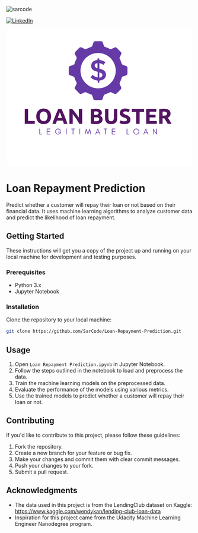 <p align="left"> <img src="https://komarev.com/ghpvc/?username=sarcode&label=Profile%20views&color=0e75b6&style=flat" alt="sarcode" /> </p>

[![LinkedIn][linkedin-shield]][linkedin-url]

<div align="center">
<img src="images/logo.png" alt="Logo">
</div>

# Loan Repayment Prediction

Predict whether a customer will repay their loan or not based on their financial data. It uses machine learning algorithms to analyze customer data and predict the likelihood of loan repayment.

## Getting Started

These instructions will get you a copy of the project up and running on your local machine for development and testing purposes.

### Prerequisites

- Python 3.x
- Jupyter Notebook

### Installation

Clone the repository to your local machine:
```sh
git clone https://github.com/SarCode/Loan-Repayment-Prediction.git
```

## Usage

1. Open `Loan Repayment Prediction.ipynb` in Jupyter Notebook.
2. Follow the steps outlined in the notebook to load and preprocess the data.
3. Train the machine learning models on the preprocessed data.
4. Evaluate the performance of the models using various metrics.
5. Use the trained models to predict whether a customer will repay their loan or not.

## Contributing

If you'd like to contribute to this project, please follow these guidelines:

1. Fork the repository.
2. Create a new branch for your feature or bug fix.
3. Make your changes and commit them with clear commit messages.
4. Push your changes to your fork.
5. Submit a pull request.


## Acknowledgments

- The data used in this project is from the LendingClub dataset on Kaggle: https://www.kaggle.com/wendykan/lending-club-loan-data
- Inspiration for this project came from the Udacity Machine Learning Engineer Nanodegree program.



[linkedin-shield]: https://img.shields.io/badge/-LinkedIn-black.svg?style=for-the-badge&logo=linkedin&colorB=555
[linkedin-url]: https://www.linkedin.com/in/sarthak-agarwal-dell/
